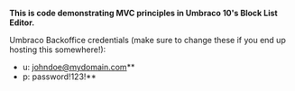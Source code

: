 **This is code demonstrating MVC principles in Umbraco 10's Block List Editor.**

Umbraco Backoffice credentials (make sure to change these if you end up hosting this somewhere!):

* u: johndoe@mydomain.com**
* p: password!123!**

